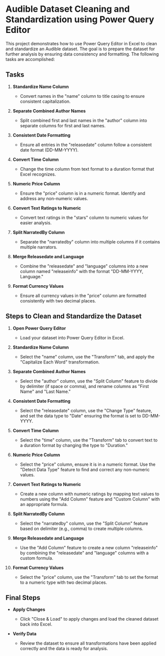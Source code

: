 # Audible Dataset Cleaning and Standardization using Power Query Editor

This project demonstrates how to use Power Query Editor in Excel to clean and standardize an Audible dataset. The goal is to prepare the dataset for further analysis by ensuring data consistency and formatting. The following tasks are accomplished:

## Tasks

1. **Standardize Name Column**
   - Convert names in the "name" column to title casing to ensure consistent capitalization.

2. **Separate Combined Author Names**
   - Split combined first and last names in the "author" column into separate columns for first and last names.

3. **Consistent Date Formatting**
   - Ensure all entries in the "releasedate" column follow a consistent date format (DD-MM-YYYY).

4. **Convert Time Column**
   - Change the time column from text format to a duration format that Excel recognizes.

5. **Numeric Price Column**
   - Ensure the "price" column is in a numeric format. Identify and address any non-numeric values.

6. **Convert Text Ratings to Numeric**
   - Convert text ratings in the "stars" column to numeric values for easier analysis.

7. **Split NarratedBy Column**
   - Separate the "narratedby" column into multiple columns if it contains multiple narrators.

8. **Merge Releasedate and Language**
   - Combine the "releasedate" and "language" columns into a new column named "releaseinfo" with the format "DD-MM-YYYY, Language."

9. **Format Currency Values**
   - Ensure all currency values in the "price" column are formatted consistently with two decimal places.

## Steps to Clean and Standardize the Dataset

1. **Open Power Query Editor**
   - Load your dataset into Power Query Editor in Excel.

2. **Standardize Name Column**
   - Select the "name" column, use the "Transform" tab, and apply the "Capitalize Each Word" transformation.

3. **Separate Combined Author Names**
   - Select the "author" column, use the "Split Column" feature to divide by delimiter (if space or comma), and rename columns as "First Name" and "Last Name."

4. **Consistent Date Formatting**
   - Select the "releasedate" column, use the "Change Type" feature, and set the data type to "Date" ensuring the format is set to DD-MM-YYYY.

5. **Convert Time Column**
   - Select the "time" column, use the "Transform" tab to convert text to a duration format by changing the type to "Duration."

6. **Numeric Price Column**
   - Select the "price" column, ensure it is in a numeric format. Use the "Detect Data Type" feature to find and correct any non-numeric values.

7. **Convert Text Ratings to Numeric**
   - Create a new column with numeric ratings by mapping text values to numbers using the "Add Column" feature and "Custom Column" with an appropriate formula.

8. **Split NarratedBy Column**
   - Select the "narratedby" column, use the "Split Column" feature based on delimiter (e.g., comma) to create multiple columns.

9. **Merge Releasedate and Language**
   - Use the "Add Column" feature to create a new column "releaseinfo" by combining the "releasedate" and "language" columns with a custom formula.

10. **Format Currency Values**
    - Select the "price" column, use the "Transform" tab to set the format to a numeric type with two decimal places.

## Final Steps

- **Apply Changes**
  - Click "Close & Load" to apply changes and load the cleaned dataset back into Excel.

- **Verify Data**
  - Review the dataset to ensure all transformations have been applied correctly and the data is ready for analysis.
